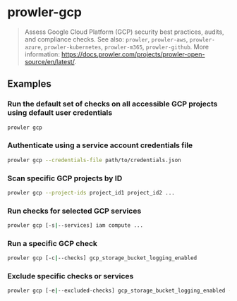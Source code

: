 # prowler-gcp

> Assess Google Cloud Platform (GCP) security best practices, audits, and compliance checks. See also: `prowler`, `prowler-aws`, `prowler-azure`, `prowler-kubernetes`, `prowler-m365`, `prowler-github`. More information: <https://docs.prowler.com/projects/prowler-open-source/en/latest/>.

## Examples

### Run the default set of checks on all accessible GCP projects using default user credentials

```bash
prowler gcp
```

### Authenticate using a service account credentials file

```bash
prowler gcp --credentials-file path/to/credentials.json
```

### Scan specific GCP projects by ID

```bash
prowler gcp --project-ids project_id1 project_id2 ...
```

### Run checks for selected GCP services

```bash
prowler gcp [-s|--services] iam compute ...
```

### Run a specific GCP check

```bash
prowler gcp [-c|--checks] gcp_storage_bucket_logging_enabled
```

### Exclude specific checks or services

```bash
prowler gcp [-e|--excluded-checks] gcp_storage_bucket_logging_enabled --exclude-services iam compute ...
```
